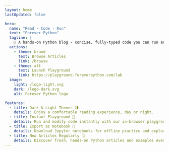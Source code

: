 ```yaml
---
layout: home
lastUpdated: false

hero:
  name: "Read · Code · Run"
  text: "Forever Python"
  tagline: |
    🐍 A hands-on Python blog - concise, fully-typed code you can run and tweak instantly.
  actions:
    - theme: brand
      text: Browse Articles
      link: /browse
    - theme: alt
      text: Launch Playground
      link: https://playground.foreverpython.com/lab
  image:
    light: /logo-light.svg
    dark: /logo-dark.svg
    alt: Forever Python logo

features:
  - title: Dark & Light Themes 🌗
    details: Enjoy a comfortable reading experience, day or night.
  - title: Instant Playground 🚀
    details: Run and modify code instantly with our in-browser playground.
  - title: Export as Notebook 📓
    details: Download Jupyter notebooks for offline practice and exploration.
  - title: New Articles Regularly 🗓️
    details: Discover fresh, hands-on Python articles and examples every week.
---
```


<style>
@media (min-width: 960px) {
  .VPHomeHero .VPImage {
    max-height: 256px;
  }
}
</style>